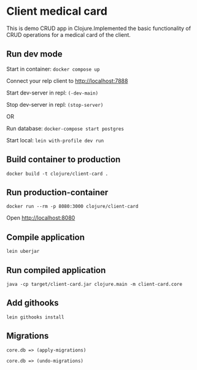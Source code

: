 # Client medical card

This is demo CRUD app in Clojure.Implemented the basic functionality of CRUD operations for a medical card of the client.

## Run dev mode

Start in container: ```docker compose up```

Connect your relp client to [http://localhost:7888](http://localhost:7888)

Start dev-server in repl: ```(-dev-main)```

Stop dev-server in repl: ```(stop-server)```

OR

Run database: ```docker-compose start postgres```

Start local: ```lein with-profile dev run```

## Build container to production

```docker build -t clojure/client-card . ```

## Run production-container

```docker run --rm -p 8080:3000 clojure/client-card```

Open [http://localhost:8080](http://localhost:8080)


## Compile application

```lein uberjar```

## Run compiled application

```java -cp target/client-card.jar clojure.main -m client-card.core```

## Add githooks

```lein githooks install```

## Migrations

```core.db => (apply-migrations)```

```core.db => (undo-migrations)```